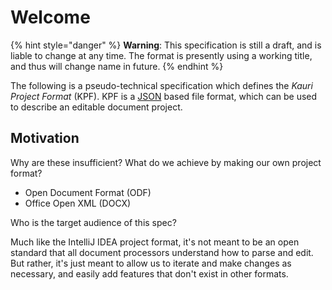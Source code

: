 # Welcome

{% hint style="danger" %}
**Warning**: This specification is still a draft, and is liable to change at any time. The format is presently using a working title, and thus will change name in future.
{% endhint %}

The following is a pseudo-technical specification which defines the _Kauri Project Format_ \(KPF\). KPF is a [JSON](https://json.org) based file format, which can be used to describe an editable document project.

## Motivation

Why are these insufficient? What do we achieve by making our own project format? 

* Open Document Format \(ODF\)
* Office Open XML \(DOCX\)

Who is the target audience of this spec? 

Much like the IntelliJ IDEA project format, it's not meant to be an open standard that all document processors understand how to parse and edit. But rather, it's just meant to allow us to iterate and make changes as necessary, and easily add features that don't exist in other formats.


